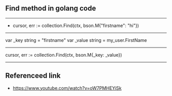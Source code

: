 ## Find method in golang code

---

- cursor, err := collection.Find(ctx, bson.M{"firstname": "hi"})

---

var \_key string = "firstname"
var \_value string = my_user.FirstName

---

cursor, err := collection.Find(ctx, bson.M{\_key: \_value})

---

## Referenceed link

- https://www.youtube.com/watch?v=oW7PMHEYiSk
